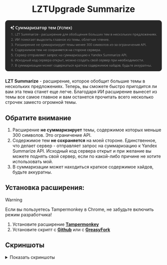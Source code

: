 <div align="center" style="margin-bottom: 20px">
    <h1>LZTUpgrade Summarize</h1>
    <img src="./images/info.png" alt="about extension">
</div>

**LZT Summarize** - расширение, которое обобщит большие темы в нескольких предложениях. Теперь, вы сможете быстро пригодится ли вам эта тема станет еще легче. Благодаря ИИ расширение вынесет из темы все самое главное и вам останется прочитать всего несколько строчек заместо огромной темы.

## Обратите внимание

1. Расширение **не суммаризирует** темы, содержимое которых меньше 300 символов. Это ограничение API.
2. Содержимое тем **не сохраняется** на моей стороне. Единственное, что делает сервер - отправляет запрос на суммаризацию к Yandex Summarize API. Исходный код сервера открыт и при желание вы можете поднять свой сервер, если по какой-либо причине не хотите использовать мой.
3. В суммаризации может находиться краткое содержимое хайдов, будьте аккуратны.​

## Установка расширения:

> [!WARNING]
> Если вы пользуетесь Tampermonkey в Chrome, не забудьте включить режим разработчика!

1. Установите расширение **[Tampermonkey](https://www.tampermonkey.net/)**
2. Установите скрипт с **[Github](https://raw.githubusercontent.com/lzt-upgrade/lzt-summarize/master/lzt-summarize.user.js)** или с **[GreasyFork](https://greasyfork.org/ru/scripts/486180-lzt-summarize)**

## Скриншоты

<details>
    <summary>Показать скриншоты</summary>

![article preview](./images/article.png)

![theme preview](./images/theme.png)

![failed preview](./images/failed.png)

</details>
